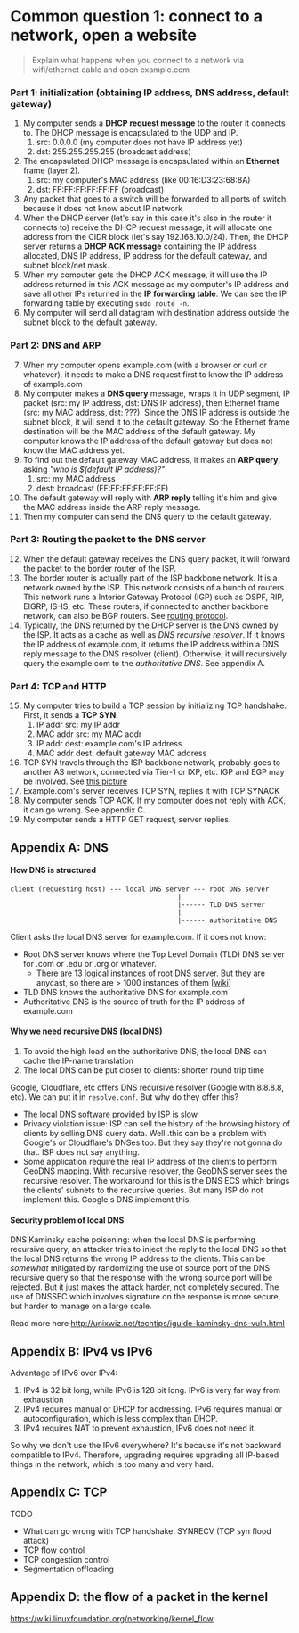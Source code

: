 # Common question 1: connect to a network, open a website

> Explain what happens when you connect to a network via wifi/ethernet cable and open example.com

### Part 1: initialization (obtaining IP address, DNS address, default gateway)

1. My computer sends a **DHCP request message** to the router it connects to. The DHCP message is encapsulated to the UDP and IP.
   1. src: 0.0.0.0 (my computer does not have IP address yet)
   2. dst: 255.255.255.255 (broadcast address)
2. The encapsulated DHCP message is encapsulated within an **Ethernet** frame (layer 2).
   1. src: my computer's MAC address (like 00:16:D3:23:68:8A)
   2. dst: FF:FF:FF:FF:FF:FF (broadcast)
3. Any packet that goes to a switch will be forwarded to all ports of switch because it does not know about IP network
4. When the DHCP server (let's say in this case it's also in the router it connects to) receive the DHCP request message, it will allocate one address from the CIDR block (let's say 192.168.10.0/24). Then, the DHCP server returns a **DHCP ACK message** containing the IP address allocated, DNS IP address, IP address for the default gateway, and subnet block/net mask.
5. When my computer gets the DHCP ACK message, it will use the IP address returned in this ACK message as my computer's IP address and save all other IPs returned in the **IP forwarding table**. We can see the IP forwarding table by executing `sudo route -n`. 
6. My computer will send all datagram with destination address outside the subnet block to the default gateway.

### Part 2: DNS and ARP

7. When my computer opens example.com (with a browser or curl or whatever), it needs to make a DNS request first to know the IP address of example.com
8. My computer makes a **DNS query** message, wraps it in UDP segment, IP packet (src: my IP address, dst: DNS IP address), then Ethernet frame (src: my MAC address, dst: ???). Since the DNS IP address is outside the subnet block, it will send it to the default gateway. So the Ethernet frame destination will be the MAC address of the default gateway. My computer knows the IP address of the default gateway but does not know the MAC address yet.
9. To find out the default gateway MAC address, it makes an **ARP query**, asking *"who is $(default IP address)?"*
   1.  src: my MAC address
   2.  dest: broadcast (FF:FF:FF:FF:FF:FF)
10. The default gateway will reply with **ARP reply** telling it's him and give the MAC address inside the ARP reply message.
11. Then my computer can send the DNS query to the default gateway.

### Part 3: Routing the packet to the DNS server

12. When the default gateway receives the DNS query packet, it will forward the packet to the border router of the ISP.
13. The border router is actually part of the ISP backbone network. It is a network owned by the ISP. This network consists of a bunch of routers. This network runs a Interior Gateway Protocol (IGP) such as OSPF, RIP, EIGRP, IS-IS, etc. These routers, if connected to another backbone network, can also be BGP routers. See [routing protocol](routing_protocol.md).
14. Typically, the DNS returned by the DHCP server is the DNS owned by the ISP. It acts as a cache as well as *DNS recursive resolver*. If it knows the IP address of example.com, it returns the IP address within a DNS reply message to the DNS resolver (client). Otherwise, it will recursively query the example.com to the *authoritative DNS*. See appendix A.

### Part 4: TCP and HTTP

15. My computer tries to build a TCP session by initializing TCP handshake. First, it sends a **TCP SYN**.
    1. IP addr src: my IP addr
    2. MAC addr src: my MAC addr
    3. IP addr dest: example.com's IP address
    4. MAC addr dest: default gateway MAC address
16. TCP SYN travels through the ISP backbone network, probably goes to another AS network, connected via Tier-1 or IXP, etc. IGP and EGP may be involved. See [this picture](https://en.wikipedia.org/wiki/Tier_1_network#/media/File:Internet_Connectivity_Distribution_&_Core.svg)
17. Example.com's server receives TCP SYN, replies it with TCP SYNACK
18. My computer sends TCP ACK. If my computer does not reply with ACK, it can go wrong. See appendix C.
19. My computer sends a HTTP GET request, server replies.

## Appendix A: DNS

#### How DNS is structured

```
client (requesting host) --- local DNS server --- root DNS server
                                          |
                                          |------ TLD DNS server
                                          |
                                          |------ authoritative DNS 
```

Client asks the local DNS server for example.com. If it does not know:

- Root DNS server knows where the Top Level Domain (TLD) DNS server for .com or .edu or .org or whatever.
  - There are 13 logical instances of root DNS server. But they are anycast, so there are > 1000 instances of them [[wiki](https://en.wikipedia.org/wiki/Root_name_server)]
- TLD DNS knows the authoritative DNS for example.com
- Authoritative DNS is the source of truth for the IP address of example.com

#### Why we need recursive DNS (local DNS)

1. To avoid the high load on the authoritative DNS, the local DNS can cache the IP-name translation
2. The local DNS can be put closer to clients: shorter round trip time

Google, Cloudflare, etc offers DNS recursive resolver (Google with 8.8.8.8, etc). We can put it in `resolve.conf`. But why do they offer this?

- The local DNS software provided by ISP is slow
- Privacy violation issue: ISP can sell the history of the browsing history of clients by selling DNS query data. Well..this can be a problem with Google's or Cloudflare's DNSes too. But they say they're not gonna do that. ISP does not say anything.
- Some application require the real IP address of the clients to perform GeoDNS mapping. With recursive resolver, the GeoDNS server sees the recursive resolver. The workaround for this is the DNS ECS which brings the clients' subnets to the recursive queries. But many ISP do not implement this. Google's DNS implement this.

#### Security problem of local DNS

DNS Kaminsky cache poisoning: when the local DNS is performing recursive query, an attacker tries to inject the reply to the local DNS so that the local DNS returns the wrong IP address to the clients. This can be *somewhat* mitigated by randomizing the use of source port of the DNS recursive query so that the response with the wrong source port will be rejected. But it just makes the attack harder, not completely secured. The use of DNSSEC which involves signature on the response is more secure, but harder to manage on a large scale.

Read more here http://unixwiz.net/techtips/iguide-kaminsky-dns-vuln.html

## Appendix B: IPv4 vs IPv6

Advantage of IPv6 over IPv4:

1. IPv4 is 32 bit long, while IPv6 is 128 bit long. IPv6 is very far way from exhaustion
2. IPv4 requires manual or DHCP for addressing. IPv6 requires manual or autoconfiguration, which is less complex than DHCP.
3. IPv4 requires NAT to prevent exhaustion, IPv6 does not need it.

So why we don't use the IPv6 everywhere? It's because it's not backward compatible to IPv4. Therefore, upgrading requires upgrading all IP-based things in the network, which is too many and very hard.

## Appendix C: TCP

TODO

- What can go wrong with TCP handshake: SYNRECV (TCP syn flood attack)
- TCP flow control
- TCP congestion control
- Segmentation offloading

## Appendix D: the flow of a packet in the kernel

https://wiki.linuxfoundation.org/networking/kernel_flow
